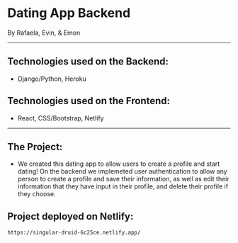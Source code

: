 # Dating App Backend
By Rafaela, Evin, & Emon
____

## Technologies used on the Backend:
- Django/Python, Heroku

## Technologies used on the Frontend:
- React, CSS/Bootstrap, Netlify
____

## The Project:
- We created this dating app to allow users to create a profile and start dating! On the backend we implemeted user authentication to allow any person to create a profile and save their information, as well as edit their information that they have input in their profile, and delete their profile if they choose.

## Project deployed on Netlify:
`https://singular-druid-6c25ce.netlify.app/`
